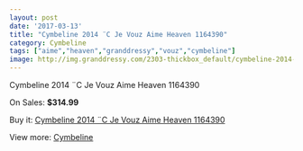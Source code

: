 ```yaml
---
layout: post
date: '2017-03-13'
title: "Cymbeline 2014 ¨C Je Vouz Aime Heaven 1164390"
category: Cymbeline
tags: ["aime","heaven","granddressy","vouz","cymbeline"]
image: http://img.granddressy.com/2303-thickbox_default/cymbeline-2014-c-je-vouz-aime-heaven-1164390.jpg
---
```

Cymbeline 2014 ¨C Je Vouz Aime Heaven 1164390

On Sales: **$314.99**
<a href="https://www.granddressy.com/en/cymbeline/1882-cymbeline-2014-c-je-vouz-aime-heaven-1164390.html"><amp-img layout="responsive" width="600" height="600" src="//img.granddressy.com/2303-thickbox_default/cymbeline-2014-c-je-vouz-aime-heaven-1164390.jpg" alt="Cymbeline 2014 ¨C Je Vouz Aime Heaven 1164390 0" /></a>

Buy it: [Cymbeline 2014 ¨C Je Vouz Aime Heaven 1164390](https://www.granddressy.com/en/cymbeline/1882-cymbeline-2014-c-je-vouz-aime-heaven-1164390.html "Cymbeline 2014 ¨C Je Vouz Aime Heaven 1164390")

View more: [Cymbeline](https://www.granddressy.com/en/71-cymbeline "Cymbeline")